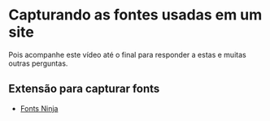 # Capturando as fontes usadas em um site

Pois acompanhe este vídeo até o final para responder a estas e muitas outras perguntas.

## Extensão para capturar fonts

- [Fonts Ninja](https://chrome.google.com/webstore/detail/fonts-ninja/eljapbgkmlngdpckoiiibecpemleclhh?hl=pt-br)